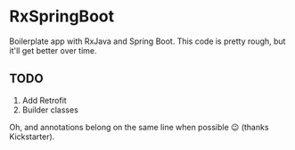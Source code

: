 # RxSpringBoot

Boilerplate app with RxJava and Spring Boot. This code is pretty rough, but it'll get better over time.

## TODO
1. Add Retrofit
2. Builder classes

Oh, and annotations belong on the same line when possible :wink: (thanks Kickstarter). 
